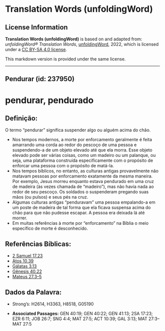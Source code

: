# Translation Words (unfoldingWord)

## License Information

**Translation Words (unfoldingWord)** is based on and adapted from: _unfoldingWord® Translation Words_, [unfoldingWord](https://unfoldingword.org/utw), 2022, which is licensed under a [CC BY-SA 4.0 license](https://creativecommons.org/licenses/by-sa/4.0/legalcode.en).

This markdown version is provided under the same license.



--------------------------------

## Pendurar (id: 237950)

pendurar, pendurado
===================

Definição:
----------

O termo “pendurar” significa suspender algo ou alguém acima do chão.

* Nos tempos modernos, a morte por enforcamento geralmente é feita amarrando uma corda ao redor do pescoço de uma pessoa e suspendendo\-a de um objeto elevado até que ela morra. Esse objeto elevado pode ser várias coisas, como um madeiro ou um palanque, ou seja, uma plataforma construída especificamente com o propósito de enforcar uma pessoa com o propósito de matá\-la.
* Nos tempos bíblicos, no entanto, as culturas antigas provavelmente não matavam pessoas por enforcamento exatamente da mesma maneira. Por exemplo, Jesus morreu enquanto estava pendurado em uma cruz de madeira (às vezes chamada de “madeiro”), mas não havia nada ao redor de seu pescoço. Os soldados o suspenderam pregando suas mãos (ou pulsos) e seus pés na cruz.
* Algumas culturas antigas “penduravam” uma pessoa empalando\-a em um poste de madeira de tal forma que ela ficava suspensa acima do chão para que não pudesse escapar. A pessoa era deixada lá até morrer.
* Em muitas referências à morte por “enforcamento” na Bíblia o meio específico de morte é desconhecido.

Referências Bíblicas:
---------------------

* [2 Samuel 17\.23](https://ref.ly/2Sam17:23)
* [Atos 10\.39](https://ref.ly/Acts10:39)
* [Gálatas 3\.13](https://ref.ly/Gal3:13)
* [Gênesis 40\.22](https://ref.ly/Gen40:22)
* [Mateus 27\.3–5](https://ref.ly/Matt27:3-Matt27:5)

Dados da Palavra:
-----------------

* Strong’s: H2614, H3363, H8518, G05190

* **Associated Passages:** GEN 40:19; GEN 40:22; GEN 41:13; 2SA 17:23; EZR 6:11; JOB 26:7; SNG 4:4; MAT 27:5; ACT 10:39; GAL 3:13; MAT 27:3–MAT 27:5

